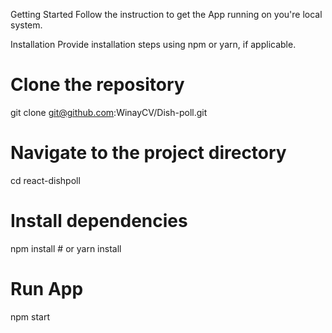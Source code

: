 Getting Started
Follow the instruction to get the App running on you're local system.

Installation
Provide installation steps using npm or yarn, if applicable.

# Clone the repository
git clone git@github.com:WinayCV/Dish-poll.git

# Navigate to the project directory
cd react-dishpoll

# Install dependencies
npm install   # or yarn install

# Run App

npm start

